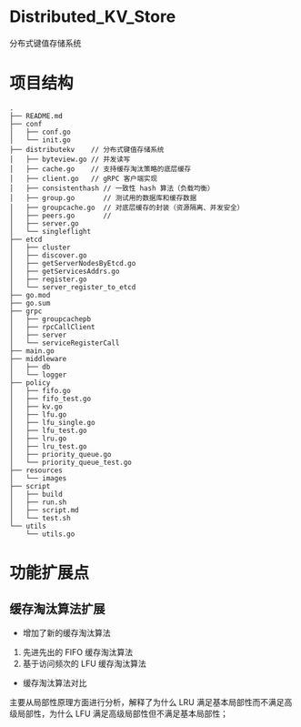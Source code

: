 # Distributed_KV_Store

分布式键值存储系统

# 项目结构

```
.
├── README.md
├── conf            
│   ├── conf.go
│   └── init.go
├── distributekv    // 分布式键值存储系统
│   ├── byteview.go // 并发读写
│   ├── cache.go    // 支持缓存淘汰策略的底层缓存
│   ├── client.go   // gRPC 客户端实现
│   ├── consistenthash // 一致性 hash 算法（负载均衡）
│   ├── group.go       // 测试用的数据库和缓存数据
│   ├── groupcache.go  // 对底层缓存的封装（资源隔离、并发安全）
│   ├── peers.go       // 
│   ├── server.go
│   └── singleflight
├── etcd
│   ├── cluster
│   ├── discover.go
│   ├── getServerNodesByEtcd.go
│   ├── getServicesAddrs.go
│   ├── register.go
│   └── server_register_to_etcd
├── go.mod
├── go.sum
├── grpc
│   ├── groupcachepb
│   ├── rpcCallClient
│   ├── server
│   └── serviceRegisterCall
├── main.go
├── middleware
│   ├── db
│   └── logger
├── policy
│   ├── fifo.go
│   ├── fifo_test.go
│   ├── kv.go
│   ├── lfu.go
│   ├── lfu_single.go
│   ├── lfu_test.go
│   ├── lru.go
│   ├── lru_test.go
│   ├── priority_queue.go
│   └── priority_queue_test.go
├── resources
│   └── images
├── script
│   ├── build
│   ├── run.sh
│   ├── script.md
│   └── test.sh
└── utils
    └── utils.go
```

# 功能扩展点

## 缓存淘汰算法扩展

- 增加了新的缓存淘汰算法
1. 先进先出的 FIFO 缓存淘汰算法
2. 基于访问频次的 LFU 缓存淘汰算法

- 缓存淘汰算法对比

主要从局部性原理方面进行分析，解释了为什么 LRU 满足基本局部性而不满足高级局部性，为什么 LFU 满足高级局部性但不满足基本局部性；

